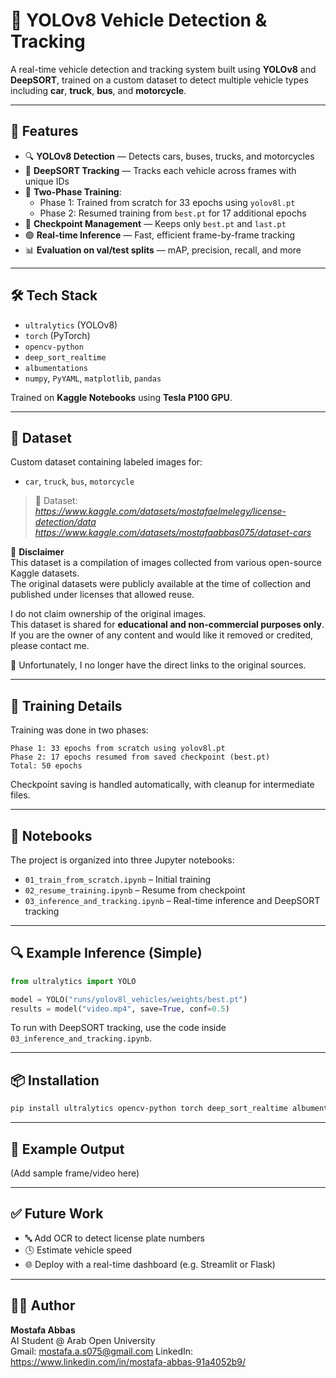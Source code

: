 # 🚗 YOLOv8 Vehicle Detection & Tracking

A real-time vehicle detection and tracking system built using **YOLOv8** and **DeepSORT**, trained on a custom dataset to detect multiple vehicle types including **car**, **truck**, **bus**, and **motorcycle**.

---

## 📌 Features

- 🔍 **YOLOv8 Detection** — Detects cars, buses, trucks, and motorcycles
- 🔁 **DeepSORT Tracking** — Tracks each vehicle across frames with unique IDs
- 🧠 **Two-Phase Training**:
  - Phase 1: Trained from scratch for 33 epochs using `yolov8l.pt`
  - Phase 2: Resumed training from `best.pt` for 17 additional epochs
- 💾 **Checkpoint Management** — Keeps only `best.pt` and `last.pt`
- 🟢 **Real-time Inference** — Fast, efficient frame-by-frame tracking
- 📊 **Evaluation on val/test splits** — mAP, precision, recall, and more

---

## 🛠️ Tech Stack

- `ultralytics` (YOLOv8)
- `torch` (PyTorch)
- `opencv-python`
- `deep_sort_realtime`
- `albumentations`
- `numpy`, `PyYAML`, `matplotlib`, `pandas`

Trained on **Kaggle Notebooks** using **Tesla P100 GPU**.

---

## 📂 Dataset

Custom dataset containing labeled images for:
- `car`, `truck`, `bus`, `motorcycle`

> 📁 Dataset: *https://www.kaggle.com/datasets/mostafaelmelegy/license-detection/data*  
> *https://www.kaggle.com/datasets/mostafaabbas075/dataset-cars*

📌 **Disclaimer**  
This dataset is a compilation of images collected from various open-source Kaggle datasets.  
The original datasets were publicly available at the time of collection and published under licenses that allowed reuse.  

I do not claim ownership of the original images.  
This dataset is shared for **educational and non-commercial purposes only**.  
If you are the owner of any content and would like it removed or credited, please contact me.

🔗 Unfortunately, I no longer have the direct links to the original sources.

---

## 🧠 Training Details

Training was done in two phases:

```text
Phase 1: 33 epochs from scratch using yolov8l.pt  
Phase 2: 17 epochs resumed from saved checkpoint (best.pt)  
Total: 50 epochs
```

Checkpoint saving is handled automatically, with cleanup for intermediate files.

---

## 🧾 Notebooks

The project is organized into three Jupyter notebooks:

- `01_train_from_scratch.ipynb` – Initial training
- `02_resume_training.ipynb` – Resume from checkpoint
- `03_inference_and_tracking.ipynb` – Real-time inference and DeepSORT tracking

---

## 🔍 Example Inference (Simple)

```python
from ultralytics import YOLO

model = YOLO("runs/yolov8l_vehicles/weights/best.pt")
results = model("video.mp4", save=True, conf=0.5)
```

To run with DeepSORT tracking, use the code inside `03_inference_and_tracking.ipynb`.

---

## 📦 Installation

```bash
pip install ultralytics opencv-python torch deep_sort_realtime albumentations pyyaml pandas matplotlib
```

---

## 📸 Example Output

(Add sample frame/video here)

---

## ✅ Future Work

- 🔤 Add OCR to detect license plate numbers  
- 🕓 Estimate vehicle speed  
- 🌐 Deploy with a real-time dashboard (e.g. Streamlit or Flask)

---

## 👨‍💻 Author

**Mostafa Abbas**  
AI Student @ Arab Open University  
Gmail: mostafa.a.s075@gmail.com
LinkedIn: https://www.linkedin.com/in/mostafa-abbas-91a4052b9/
```
